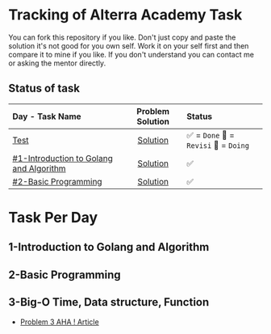 
# Tracking of Alterra Academy Task

You can fork this repository if you like. Don't just copy and paste the solution it's not good for you own self. Work it on your self first and then compare it to mine if you like. If you don't understand you can contact me or asking the mentor directly. 

## Status of task

 
| Day - Task Name | Problem Solution | Status |
| :-------- | :-------:| :---------------------------------------------------|
| [Test](##1-introduction-to-golang-and-algorithm)  		| [Solution](www.twitter.com/zeinfahrozi) |  ✅ = `Done` 🔄 = `Revisi` 💬 = `Doing`|
| [#1-Introduction to Golang and Algorithm](##1-introduction-to-golang-and-algorithm)  		| [Solution](www.twitter.com/zeinfahrozi) |  ✅|
| [#2-Basic Programming](##2-basic-programming)  | [Solution](https://github.com/mozarik/alterra-academy-task/tree/main/day02) |  ✅|

  


# Task Per Day

## 1-Introduction to Golang and Algorithm

## 2-Basic Programming

## 3-Big-O Time, Data structure, Function

- [Problem 3 AHA ! Article](https://www.programminglogic.com/fast-exponentiation-algorithms/)

<!--stackedit_data:
eyJoaXN0b3J5IjpbMTc2Mzg2MzUyNiwxODE0MDMyMjM4LDE4NT
UxODUyODIsNjE1NDY4ODc2LC0xNjc5Njc5MjgxXX0=
-->